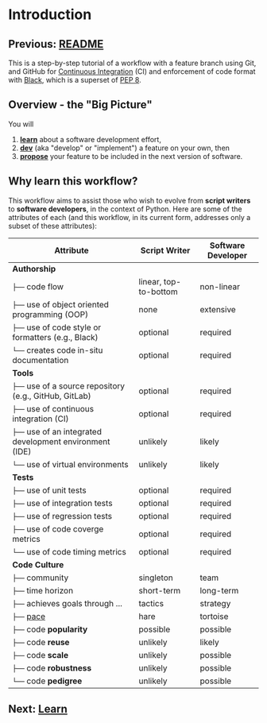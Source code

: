 # Introduction

## Previous: [README](../README.md)

This is a step-by-step tutorial of a workflow with a feature branch using Git, and GitHub for [Continuous Integration](https://docs.github.com/en/free-pro-team@latest/actions/guides/about-continuous-integration) (CI) and enforcement of code format with [Black](https://github.com/psf/black), which is a superset of [PEP 8](https://www.python.org/dev/peps/pep-0008/).

## Overview - the "Big Picture"

You will 

1. [**learn**](learn.md) about a software development effort, 
2. [**dev**](dev.md) (aka "develop" or "implement") a feature on your own, then 
3. [**propose**](propose.md) your feature to be included in the next version of software.

## Why learn this workflow?

This workflow aims to assist those who wish to evolve from **script writers** to **software developers**, in the context of Python.
Here are some of the attributes of each (and this workflow, in its current form, addresses only a subset of these attributes):

Attribute | Script Writer |  Software Developer
----------|----------|----------
**Authorship** | |
`├──` code flow | linear, top-to-bottom | non-linear
`├──` use of object oriented programming (OOP) | none | extensive
`├──` use of code style or formatters (e.g., Black) | optional | required
`└──` creates code in-situ documentation | optional | required
**Tools** | | 
`├──` use of a source repository (e.g., GitHub, GitLab) | optional | required
`├──` use of continuous integration (CI) | optional | required
`├──` use of an integrated development environment (IDE) | unlikely | likely
`└──` use of virtual environments | unlikely | likely
**Tests** | | 
`├──` use of unit tests | optional | required
`├──` use of integration tests | optional | required
`├──` use of regression tests | optional | required
`├──` use of code coverge metrics | optional | required
`└──` use of code timing metrics | optional | required
**Code Culture** | |
`├──` community | singleton | team
`├──` time horizon | short-term | long-term
`├──` achieves goals through ... | tactics | strategy
`├──` [pace](https://en.wikipedia.org/wiki/The_Tortoise_and_the_Hare) | hare | tortoise
`├──` code **popularity** | possible | possible
`├──` code **reuse** | unlikely | likely
`├──` code **scale** | unlikely | possible
`├──` code **robustness** | unlikely | possible
`└──` code **pedigree** | unlikely | possible

## Next: [Learn](learn.md)
